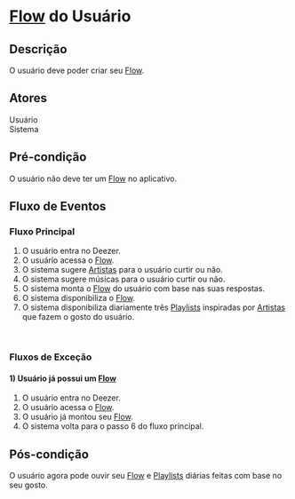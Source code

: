 # [Flow](/modelagem/lexico#flow) do Usuário
<div class="line"></div>

##  Descrição

O usuário deve poder criar seu [Flow](/modelagem/lexico#flow).

##  Atores

Usuário
<br>
Sistema

##  Pré-condição

O usuário não deve ter um [Flow](/modelagem/lexico#flow) no aplicativo.

##  Fluxo de Eventos

### Fluxo Principal
1. O usuário entra no Deezer.
2. O usuário acessa o [Flow](/modelagem/lexico#flow).
3. O sistema sugere [Artistas](/modelagem/lexico#artista) para o usuário curtir ou não.
4. O sistema sugere músicas para o usuário curtir ou não.
5. O sistema monta o [Flow](/modelagem/lexico#flow) do usuário com base nas suas respostas.
6. O sistema disponibiliza o [Flow](/modelagem/lexico#flow).
7. O sistema disponibiliza diariamente três [Playlists](/modelagem/lexico#playlist) inspiradas por [Artistas](/modelagem/lexico#artista) que fazem o gosto do usuário.
<br>


### Fluxos de Exceção

#### 1) Usuário já possui um [Flow](/modelagem/lexico#flow)

1. O usuário entra no Deezer.
2. O usuário acessa o [Flow](/modelagem/lexico#flow).
3. O usuário já montou seu [Flow](/modelagem/lexico#flow).
4. O sistema volta para o passo 6 do fluxo principal.

## Pós-condição
O usuário agora pode ouvir seu [Flow](/modelagem/lexico#flow) e [Playlists](/modelagem/lexico#playlist) diárias feitas com base no seu gosto. 



